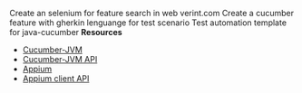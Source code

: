 Create an selenium for feature search in web verint.com
Create a cucumber feature with gherkin lenguange for test scenario
Test automation template for java-cucumber
**Resources**
- [Cucumber-JVM](https://cucumber.io/docs/reference/jvm)
- [Cucumber-JVM API](http://cucumber.github.io/api/cucumber/jvm/javadoc/)
- [Appium](http://appium.io/)
- [Appium client API](http://appium.github.io/java-client/)
